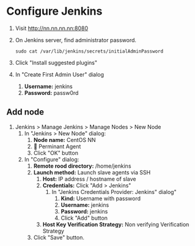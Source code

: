 # Configure Jenkins


1. Visit http://nn.nn.nn.nn:8080
1. On Jenkins server, find administrator password.

   ```console
   sudo cat /var/lib/jenkins/secrets/initialAdminPassword
   ```
1. Click "Install suggested plugins"
1. In "Create First Admin User" dialog
   1. **Username:** jenkins
   1. **Password:** passw0rd


## Add node

1. Jenkins > Manage Jenkins > Manage Nodes > New Node
   1. In "Jenkins > New Node" dialog:
      1. **Node name:** CentOS NN
      1. :radio_button: Perminant Agent
      1. Click "OK" button
   1. In "Configure" dialog: 
      1. **Remote rood directory:** /home/jenkins
      1. **Launch method:** Launch slave agents via SSH
         1. **Host:**  IP address / hostname of slave
         1. **Credentials:**   Click "Add > Jenkins"
            1. In "Jenkins Credentials Provider: Jenkins" dialog"
               1. **Kind:**  Username with password
               1. **Username:** jenkins
               1. **Password:** jenkins
               1. Click "Add" button
         1. **Host Key Verification Strategy:** Non verifying Verification Strategy
      1. Click "Save" button.

